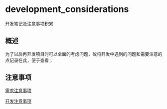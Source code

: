# development_considerations
开发笔记及注意事项积累
## 概述
为了以后再开发项目时可以全面的考虑问题，故将开发中遇到的问题和需要注意的点记录在此，便于查看；
## 注意事项
[需求注意事项](./doc/需求注意事项.md)

[开发注意事项](./doc/开发注意事项.md)
